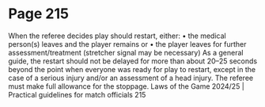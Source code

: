 # Page 215

When the referee decides play should restart, either:
• the medical person(s) leaves and the player remains or
• the player leaves for further assessment/treatment (stretcher signal may be
necessary)
As a general guide, the restart should not be delayed for more than about
20–25 seconds beyond the point when everyone was ready for play to restart,
except in the case of a serious injury and/or an assessment of a head injury.
The referee must make full allowance for the stoppage.
Laws of the Game 2024/25 | Practical guidelines for match officials 215
